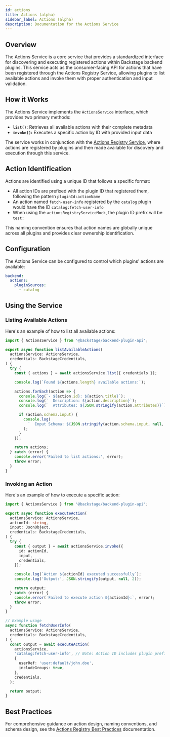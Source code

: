 ```yaml
---
id: actions
title: Actions (alpha)
sidebar_label: Actions (alpha)
description: Documentation for the Actions Service
---
```


## Overview

The Actions Service is a core service that provides a standardized interface for discovering and executing registered actions within Backstage backend plugins. This service acts as the consumer-facing API for actions that have been registered through the Actions Registry Service, allowing plugins to list available actions and invoke them with proper authentication and input validation.

## How it Works

The Actions Service implements the `ActionsService` interface, which provides two primary methods:

- **`list()`:** Retrieves all available actions with their complete metadata
- **`invoke()`:** Executes a specific action by ID with provided input data

The service works in conjunction with the [Actions Registry Service](./actions-registry.md), where actions are registered by plugins and then made available for discovery and execution through this service.

## Action Identification

Actions are identified using a unique ID that follows a specific format:

- All action IDs are prefixed with the plugin ID that registered them, following the pattern `pluginId:actionName`
- An action named `fetch-user-info` registered by the `catalog` plugin would have the ID `catalog:fetch-user-info`
- When using the `actionsRegistryServiceMock`, the plugin ID prefix will be `test:`

This naming convention ensures that action names are globally unique across all plugins and provides clear ownership identification.

## Configuration

The Actions Service can be configured to control which plugins' actions are available:

```yaml
backend:
  actions:
    pluginSources:
      - catalog
```

## Using the Service

### Listing Available Actions

Here's an example of how to list all available actions:

```typescript
import { ActionsService } from '@backstage/backend-plugin-api';

export async function listAvailableActions(
  actionsService: ActionsService,
  credentials: BackstageCredentials,
) {
  try {
    const { actions } = await actionsService.list({ credentials });

    console.log(`Found ${actions.length} available actions:`);

    actions.forEach(action => {
      console.log(`- ${action.id}: ${action.title}`);
      console.log(`  Description: ${action.description}`);
      console.log(`  Attributes: ${JSON.stringify(action.attributes)}`);

      if (action.schema.input) {
        console.log(
          `  Input Schema: ${JSON.stringify(action.schema.input, null, 2)}`,
        );
      }
    });

    return actions;
  } catch (error) {
    console.error('Failed to list actions:', error);
    throw error;
  }
}
```

### Invoking an Action

Here's an example of how to execute a specific action:

```typescript
import { ActionsService } from '@backstage/backend-plugin-api';

export async function executeAction(
  actionsService: ActionsService,
  actionId: string,
  input: JsonObject,
  credentials: BackstageCredentials,
) {
  try {
    const { output } = await actionsService.invoke({
      id: actionId,
      input,
      credentials,
    });

    console.log(`Action ${actionId} executed successfully`);
    console.log('Output:', JSON.stringify(output, null, 2));

    return output;
  } catch (error) {
    console.error(`Failed to execute action ${actionId}:`, error);
    throw error;
  }
}

// Example usage
async function fetchUserInfo(
  actionsService: ActionsService,
  credentials: BackstageCredentials,
) {
  const output = await executeAction(
    actionsService,
    'catalog:fetch-user-info', // Note: Action ID includes plugin prefix
    {
      userRef: 'user:default/john.doe',
      includeGroups: true,
    },
    credentials,
  );

  return output;
}
```

## Best Practices

For comprehensive guidance on action design, naming conventions, and schema design, see the [Actions Registry Best Practices](./actions-registry.md#best-practices) documentation.
